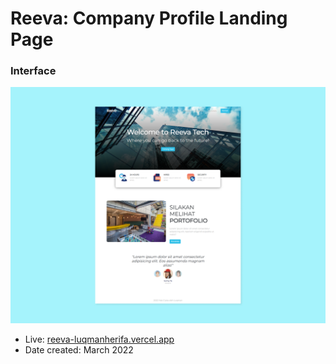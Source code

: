 # Reeva: Company Profile Landing Page

### Interface
![Interface](https://raw.githubusercontent.com/luqmanherifa/luqman-herifa-personal-portfolio-v2/main/public/works/reeva.png)

- Live: [reeva-luqmanherifa.vercel.app](https://reeva-luqmanherifa.vercel.app)
- Date created: March 2022
